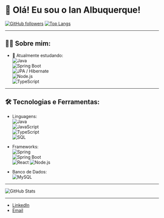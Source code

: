 # 👋 Olá! Eu sou o Ian Albuquerque!

[![GitHub followers](https://img.shields.io/github/followers/ian960?style=social)](https://github.com/ian960)
[![Top Langs](https://github-readme-stats.vercel.app/api/top-langs/?username=ian960&layout=compact&theme=radical)](https://github.com/anuraghazra/github-readme-stats)

---

## 🧑‍💻 Sobre mim:
- 🌱 Atualmente estudando:  
  ![Java](https://img.shields.io/badge/Java-orange?style=flat&logo=java)  
  ![Spring Boot](https://img.shields.io/badge/SpringBoot-6DB33F?style=flat&logo=spring-boot)  
  ![JPA / Hibernate](https://img.shields.io/badge/JPA/Hibernate-blue?style=flat&logo=hibernate)  
  ![Node.js](https://img.shields.io/badge/Node.js-339933?style=flat&logo=node.js)  
  ![TypeScript](https://img.shields.io/badge/TypeScript-007ACC?style=flat&logo=typescript)  

---

## 🛠️ Tecnologias e Ferramentas:

- Linguagens:  
  ![Java](https://img.shields.io/badge/Java-orange?style=flat&logo=java)  
  ![JavaScript](https://img.shields.io/badge/JavaScript-yellow?style=flat&logo=javascript)  
  ![TypeScript](https://img.shields.io/badge/TypeScript-blue?style=flat&logo=typescript)  
  ![SQL](https://img.shields.io/badge/SQL-lightgrey?style=flat&logo=mysql)

- Frameworks:  
  ![Spring](https://img.shields.io/badge/Spring-6DB33F?style=flat&logo=spring)  
  ![Spring Boot](https://img.shields.io/badge/SpringBoot-6DB33F?style=flat&logo=spring-boot)  
  ![React](https://img.shields.io/badge/Express.js-grey?style=flat&logo=express)
  ![Node.js](https://img.shields.io/badge/Node.js-339933?style=flat&logo=node.js)  


- Banco de Dados:  
  ![MySQL](https://img.shields.io/badge/MySQL-blue?style=flat&logo=mysql)  

---

![GitHub Stats](https://github-readme-stats.vercel.app/api?username=ian960&show_icons=true&theme=radical)

---

- [LinkedIn](https://www.linkedin.com/in/ian-albuquerque-a9a782263/)  
- [Email](mailto:iandevbr@gmail.com)  

